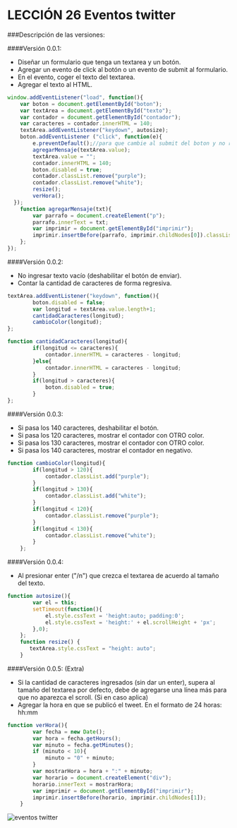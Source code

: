# LECCIÓN 26 Eventos twitter

###Descripción de las versiones:

####Versión 0.0.1:
- Diseñar un formulario que tenga un textarea y un botón.
- Agregar un evento de click al botón o un evento de submit al formulario.
- En el evento, coger el texto del textarea.
- Agregar el texto al HTML.

```javascript
window.addEventListener("load", function(){
	var boton = document.getElementById("boton");
	var textArea = document.getElementById("texto");
	var contador = document.getElementById("contador");
	var caracteres = contador.innerHTML = 140; 
	textArea.addEventListener("keydown", autosize);
	boton.addEventListener ("click", function(e){
		e.preventDefault();//para que cambie al submit del boton y no recarge la pagina
		agregarMensaje(textArea.value);
		textArea.value = "";
		contador.innerHTML = 140;
		boton.disabled = true;
		contador.classList.remove("purple");
		contador.classList.remove("white");
		resize();
		verHora();
  });
	function agregarMensaje(txt){
		var parrafo = document.createElement("p");
		parrafo.innerText = txt;
		var imprimir = document.getElementById("imprimir");
		imprimir.insertBefore(parrafo, imprimir.childNodes[0]).classList.add("box");
	};
});
```

####Versión 0.0.2:
- No ingresar texto vacío (deshabilitar el botón de enviar).
- Contar la cantidad de caracteres de forma regresiva.

```javascript
textArea.addEventListener("keydown", function(){
		boton.disabled = false;
		var longitud = textArea.value.length+1;
		cantidadCaracteres(longitud);
		cambioColor(longitud);
};	

function cantidadCaracteres(longitud){
		if(longitud <= caracteres){
			contador.innerHTML = caracteres - longitud;
		}else{
			contador.innerHTML = caracteres - longitud;
		}
		if(longitud > caracteres){
			boton.disabled = true;
		}
};
```

####Versión 0.0.3:
- Si pasa los 140 caracteres, deshabilitar el botón.
- Si pasa los 120 caracteres, mostrar el contador con OTRO color.
- Si pasa los 130 caracteres, mostrar el contador con OTRO color.
- Si pasa los 140 caracteres, mostrar el contador en negativo.

```javascript
function cambioColor(longitud){
		if(longitud > 120){
			contador.classList.add("purple");
		}
		if(longitud > 130){
			contador.classList.add("white");
		}
		if(longitud < 120){
			contador.classList.remove("purple");
		}
		if(longitud < 130){
			contador.classList.remove("white");
		}
	};
```
####Versión 0.0.4:
- Al presionar enter ("/n") que crezca el textarea de acuerdo al tamaño del texto.

```javascript
function autosize(){
 		var el = this;
  		setTimeout(function(){
		    el.style.cssText = 'height:auto; padding:0';
		    el.style.cssText = 'height:' + el.scrollHeight + 'px';
  		},0);
	};
	function resize() {
       textArea.style.cssText = "height: auto";
   	}
``` 

####Versión 0.0.5: (Extra)
- Si la cantidad de caracteres ingresados (sin dar un enter), supera al tamaño del textarea por defecto, debe de agregarse una línea más para que no aparezca el scroll. (Si en caso aplica)
- Agregar la hora en que se publicó el tweet. En el formato de 24 horas: hh:mm

```javascript
function verHora(){
		var fecha = new Date();
		var hora = fecha.getHours();
		var minuto = fecha.getMinutes();
		if (minuto < 10){
			minuto = "0" + minuto; 
		}
		var mostrarHora = hora + ":" + minuto;
		var horario = document.createElement("div");
		horario.innerText = mostrarHora;
		var imprimir = document.getElementById("imprimir");
		imprimir.insertBefore(horario, imprimir.childNodes[1]);
	}
```
![eventos twitter](http://3.1m.yt/lPZRtU.png "twitter")
